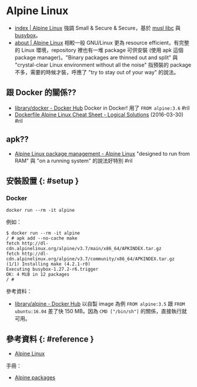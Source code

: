 # Alpine Linux

  - [index \| Alpine Linux](https://alpinelinux.org/) 強調 Small & Secure & Secure，基於 [musl libc](https://www.musl-libc.org/) 與 [busybox](busybox.md)。
  - [about \| Alpine Linux](https://alpinelinux.org/about/) 相較一般 GNU/Linux 更為 resource efficient，有完整的 Linux 環境，repository 裡也有一堆 package 可供安裝 (使用 apk 這個 package manager)。"Binary packages are thinned out and split" 與 "crystal-clear Linux environment without all the noise" 指預裝的 package 不多，需要的時候才裝，呼應了 "try to stay out of your way" 的說法。

## 跟 Docker 的關係??

  - [library/docker \- Docker Hub](https://hub.docker.com/_/docker/) Docker in Docker! 用了 `FROM alpine:3.6` #ril
  - [Dockerfile Alpine Linux Cheat Sheet \- Logical Solutions](https://spock.rocks/tech/2016/03/30/docker-alpine-cheat-sheet.html) (2016-03-30) #ril

## apk??

  - [Alpine Linux package management \- Alpine Linux](https://wiki.alpinelinux.org/wiki/Alpine_Linux_package_management) "designed to run from RAM" 與 "on a running system" 的說法好特別 #ril

## 安裝設置 {: #setup }

### Docker

```
docker run --rm -it alpine
```

例如：

```
$ docker run --rm -it alpine
/ # apk add --no-cache make
fetch http://dl-cdn.alpinelinux.org/alpine/v3.7/main/x86_64/APKINDEX.tar.gz
fetch http://dl-cdn.alpinelinux.org/alpine/v3.7/community/x86_64/APKINDEX.tar.gz
(1/1) Installing make (4.2.1-r0)
Executing busybox-1.27.2-r6.trigger
OK: 4 MiB in 12 packages
/ #
```

參考資料：

  - [library/alpine \- Docker Hub](https://hub.docker.com/_/alpine/) 以自製 image 為例 `FROM alpine:3.5` 跟 `FROM ubuntu:16.04` 差了快 150 MB。因為 `CMD ["/bin/sh"]` 的關係，直接執行就可用。

## 參考資料 {: #reference }

  - [Alpine Linux](https://alpinelinux.org/)

手冊：

  - [Alpine packages](https://pkgs.alpinelinux.org/packages)
